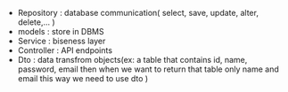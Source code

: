 

- Repository : database communication( select, save, update, alter, delete,... )
- models : store in DBMS
- Service : biseness layer
- Controller : API endpoints 
- Dto : data transfrom objects(ex: a table that contains id, name, password, email then when we want to return that table only name and email this way we need to use dto )




